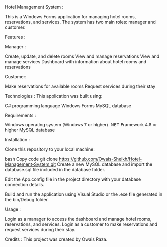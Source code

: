 Hotel Management System : 

This is a Windows Forms application for managing hotel rooms, reservations, and services. The system has two main roles: manager and customer.

Features :

Manager :

Create, update, and delete rooms
View and manage reservations
View and manage services
Dashboard with information about hotel rooms and reservations

Customer:

Make reservations for available rooms
Request services during their stay

Technologies :
This application was built using:

C# programming language
Windows Forms
MySQL database

Requirements : 

Windows operating system (Windows 7 or higher)
.NET Framework 4.5 or higher
MySQL database

Installation :

Clone this repository to your local machine:

bash
Copy code
git clone https://github.com/Owais-Sheikh/Hotel-Management-System.git
Create a new MySQL database and import the database.sql file included in the database folder.

Edit the App.config file in the project directory with your database connection details.

Build and run the application using Visual Studio or the .exe file generated in the bin/Debug folder.

Usage :

Login as a manager to access the dashboard and manage hotel rooms, reservations, and services.
Login as a customer to make reservations and request services during their stay.

Credits :
This project was created by Owais Raza.




